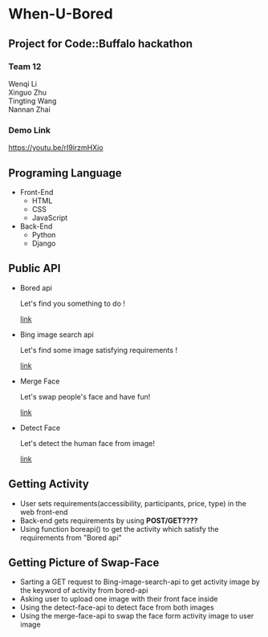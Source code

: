 # When-U-Bored

## Project for Code::Buffalo hackathon

### Team 12 <br>
Wenqi Li<br>
Xinguo Zhu<br>
Tingting Wang<br>
Nannan Zhai<br>

### Demo Link
https://youtu.be/rI9irzmHXio

## Programing Language

* Front-End
  - HTML
  - CSS
  - JavaScript
* Back-End
  - Python
  - Django

## Public API

- Bored api

  Let's find you something  to do !

  [link](http://www.boredapi.com/)

- Bing image search api

  Let's find some image satisfying requirements !

  [link](https://azure.microsoft.com/zh-cn/services/cognitive-services/bing-image-search-api/)

- Merge Face

  Let's swap people's face and have fun!

  [link](https://api-cn.faceplusplus.com/imagepp/v1/mergeface)

- Detect Face

  Let's detect the human face from image!

  [link](https://api-cn.faceplusplus.com/facepp/v3/detect)

## Getting Activity

- User sets requirements(accessibility, participants, price, type) in the web front-end
- Back-end gets requirements  by using  **POST/GET????**
- Using function boreapi() to get the activity which satisfy the requirements from "Bored api" 

## Getting Picture of Swap-Face

- Sarting a GET request to Bing-image-search-api to get activity image by the keyword of activity from bored-api
- Asking user to upload one image with their front face inside
- Using the detect-face-api to detect face from both images
- Using the merge-face-api to swap the face form activity image to user image
